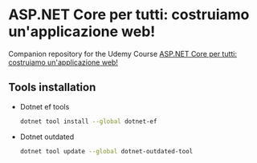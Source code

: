 # ASP.NET Core per tutti: costruiamo un'applicazione web!

Companion repository for the Udemy Course [ASP.NET Core per tutti: costruiamo un'applicazione web!](https://www.udemy.com/course/aspnetcore-per-tutti/)

## Tools installation

- Dotnet ef tools
  ```bash
  dotnet tool install --global dotnet-ef
  ```
- Dotnet outdated
  ```bash
  dotnet tool update --global dotnet-outdated-tool
  ```
